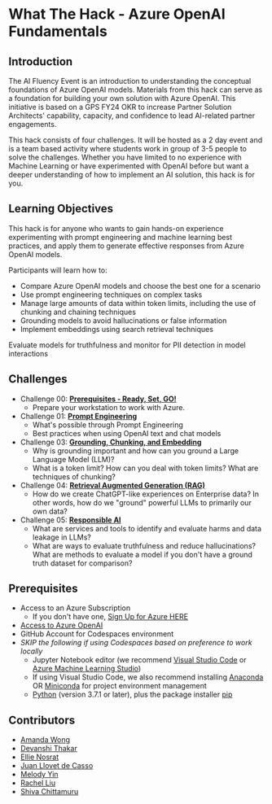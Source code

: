 # What The Hack - Azure OpenAI Fundamentals

## Introduction

The AI Fluency Event is an introduction to understanding the conceptual foundations of Azure OpenAI models. Materials from this hack can serve as a foundation for building your own solution with Azure OpenAI. This initiative is based on a GPS FY24 OKR to increase Partner Solution Architects' capability, capacity, and confidence to lead AI-related partner engagements. 

This hack consists of four challenges. It will be hosted as a 2 day event and is a team based activity where students work in group of 3-5 people to solve the challenges. Whether you have limited to no experience with Machine Learning or have experimented with OpenAI before but want a deeper understanding of how to implement an AI solution, this hack is for you.


## Learning Objectives

This hack is for anyone who wants to gain hands-on experience experimenting with prompt engineering and machine learning best practices, and apply them to generate effective responses from Azure OpenAI models.

Participants will learn how to:

- Compare Azure OpenAI models and choose the best one for a scenario
- Use prompt engineering techniques on complex tasks
- Manage large amounts of data within token limits, including the use of chunking and chaining techniques
- Grounding models to avoid hallucinations or false information
- Implement embeddings using search retrieval techniques

Evaluate models for truthfulness and monitor for PII detection in model interactions

## Challenges

- Challenge 00: **[Prerequisites - Ready, Set, GO!](challenges/Challenge-00.md)**
	 - Prepare your workstation to work with Azure.
- Challenge 01: **[Prompt Engineering](challenges/Challenge-01.md)**
	 - What's possible through Prompt Engineering 
	 - Best practices when using OpenAI text and chat models
- Challenge 03: **[Grounding, Chunking, and Embedding](challenges/Challenge-03.md)**
	 - Why is grounding important and how can you ground a Large Language Model (LLM)?
	 - What is a token limit? How can you deal with token limits? What are techniques of chunking?
- Challenge 04: **[Retrieval Augmented Generation (RAG)](challenges/Challenge-04.md)**
	 - How do we create ChatGPT-like experiences on Enterprise data? In other words, how do we "ground" powerful LLMs to primarily our own data?
- Challenge 05: **[Responsible AI](challenges/Challenge-05.md)**
	 - What are services and tools to identify and evaluate harms and data leakage in LLMs?
	 - What are ways to evaluate truthfulness and reduce hallucinations?
What are methods to evaluate a model if you don't have a ground truth dataset for comparison?

## Prerequisites

- Access to an Azure Subscription
	- If you don't have one, [Sign Up for Azure HERE](https://azure.microsoft.com/en-us/free/) 
- [Access to Azure OpenAI](https://customervoice.microsoft.com/Pages/ResponsePage.aspx?id=v4j5cvGGr0GRqy180BHbR7en2Ais5pxKtso_Pz4b1_xUOFA5Qk1UWDRBMjg0WFhPMkIzTzhKQ1dWNyQlQCN0PWcu)
- GitHub Account for Codespaces environment
- *SKIP the following if using Codespaces based on preference to work locally*
	- Jupyter Notebook editor (we recommend [Visual Studio Code](https://code.visualstudio.com/Download) or [Azure Machine Learning Studio](https://ml.azure.com/))
	- If using Visual Studio Code, we also recommend installing [Anaconda](https://docs.anaconda.com/anaconda/install) OR [Miniconda](https://docs.anaconda.com/anaconda/install) for project environment management
	- [Python](https://www.python.org/downloads/) (version 3.7.1 or later), plus the package installer [pip](https://pypi.org/project/pip/)

## Contributors
- [Amanda Wong](https://www.linkedin.com/in/wonggamanda/)
- [Devanshi Thakar](https://www.linkedin.com/in/devanshithakar/)
- [Ellie Nosrat](https://www.linkedin.com/in/elham-nosrat/)
- [Juan Llovet de Casso](https://www.linkedin.com/in/juanll/)
- [Melody Yin](https://www.linkedin.com/in/melody-yue-yin/)
- [Rachel Liu](https://www.linkedin.com/in/wanchen-rachel-liu-367a45177/)
- [Shiva Chittamuru](https://www.linkedin.com/in/shivachittamuru/)

